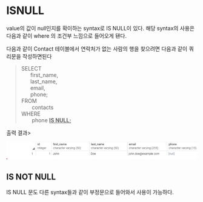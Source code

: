 # ISNULL
value의 값이 null인지를 확이하는 syntax로 IS NULL이 있다.
해당 syntax의 사용은 다음과 같이 where 의 조건부 느낌으로 들어오게 됀다.

다음과 같이 Contact 테이블에서 연락처가 없는 사람의 행을 찾으려면 다음과 같이 쿼리문을 작성하면된다
>SELECT<br>
    &nbsp;&nbsp;&nbsp;&nbsp;&nbsp;
    first_name,<br>
	&nbsp;&nbsp;&nbsp;&nbsp;&nbsp;
    last_name,<br>
    &nbsp;&nbsp;&nbsp;&nbsp;&nbsp;
    email,<br>
    &nbsp;&nbsp;&nbsp;&nbsp;&nbsp;
    phone;<br>
FROM<br>
	&nbsp;&nbsp;&nbsp;&nbsp;&nbsp;&nbsp;
    contacts<br>
WHERE<br>
	&nbsp;&nbsp;&nbsp;&nbsp;&nbsp;&nbsp;
    phone <u><b>IS NULL;</u></b><br>

출력 결과>

![Alt text](image.png)

## IS NOT NULL
IS NULL 문도 다른 syntax들과 같이 부정문으로 들어와서 사용이 가능하다.
